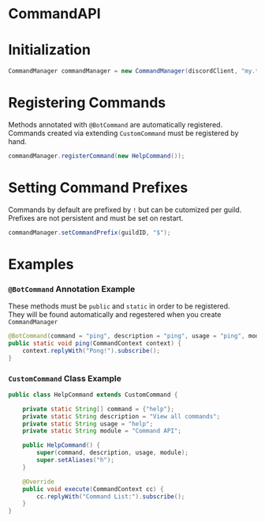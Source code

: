 # CommandAPI

# Initialization
```java
CommandManager commandManager = new CommandManager(discordClient, "my.toplevel.package");
```

# Registering Commands
Methods annotated with `@BotCommand` are automatically registered. Commands created via extending `CustomCommand` must be registered by hand.
```java
commandManager.registerCommand(new HelpCommand());
```

# Setting Command Prefixes
Commands by default are prefixed by `!` but can be cutomized per guild.  
Prefixes are not persistent and must be set on restart.  
```java
commandManager.setCommandPrefix(guildID, "$");
```

# Examples

### `@BotCommand` Annotation Example
These methods must be `public` and `static` in order to be registered.   
They will be found automatically and regestered when you create `CommandManager`  
```java
@BotCommand(command = "ping", description = "ping", usage = "ping", module = "misc")
public static void ping(CommandContext context) {
    context.replyWith("Pong!").subscribe();
}
```

### `CustomCommand` Class Example
```java
public class HelpCommand extends CustomCommand {

    private static String[] command = {"help"};
    private static String description = "View all commands";
    private static String usage = "help";
    private static String module = "Command API";

    public HelpCommand() {
        super(command, description, usage, module);
        super.setAliases("h");
    }

    @Override
    public void execute(CommandContext cc) {
        cc.replyWith("Command List:").subscribe();
    }
}
```
